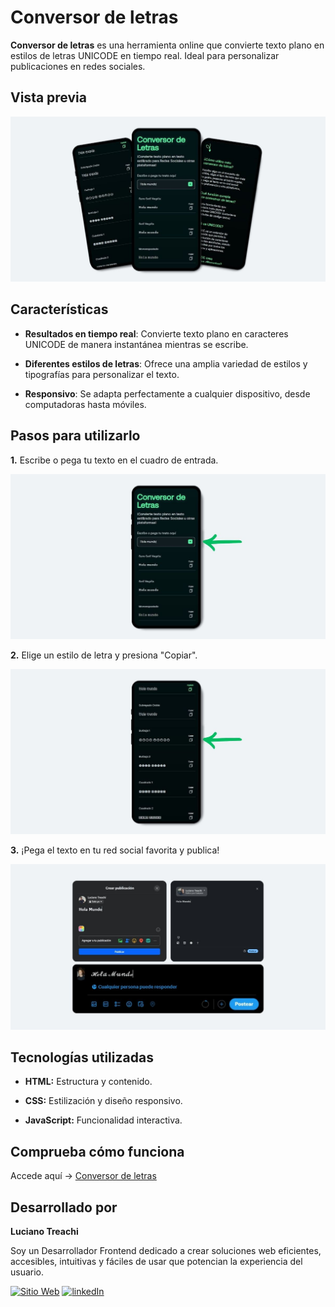 # Conversor de letras

**Conversor de letras** es una herramienta online que convierte texto plano en estilos de letras UNICODE en tiempo real. Ideal para personalizar publicaciones en redes sociales.

## Vista previa

![Vista previa del sitio](assets/conversor-vista-previa.jpg)

## Características

- **Resultados en tiempo real**: Convierte texto plano en caracteres UNICODE de manera instantánea mientras se escribe.

- **Diferentes estilos de letras**: Ofrece una amplia variedad de estilos y tipografías para personalizar el texto.

- **Responsivo**: Se adapta perfectamente a cualquier dispositivo, desde computadoras hasta móviles.

## Pasos para utilizarlo

**1.** Escribe o pega tu texto en el cuadro de entrada.

![Vista previa del sitio](assets/conversor-1.jpg)

**2.** Elige un estilo de letra y presiona "Copiar".

![Vista previa del sitio](assets/conversor-2.jpg)

**3.** ¡Pega el texto en tu red social favorita y publica!

![Vista previa del sitio](assets/conversor-3.jpg)

## Tecnologías utilizadas

- **HTML:** Estructura y contenido.

- **CSS:** Estilización y diseño responsivo.

- **JavaScript:** Funcionalidad interactiva.

## Comprueba cómo funciona

Accede aquí → [Conversor de letras](https://conversordeletras.netlify.app/)

## Desarrollado por

**Luciano Treachi**

Soy un Desarrollador Frontend dedicado a crear soluciones web eficientes, accesibles, intuitivas y fáciles de usar que potencian la experiencia del usuario.

[![Sitio Web](https://img.shields.io/badge/Sitio_Web-black?style=for-the-badge&logoColor=white)](https://lucianotreachi.website/)
[![linkedIn](https://img.shields.io/badge/LinkedIn-0077B5?style=for-the-badge&logoColor=white)](https://www.linkedin.com/in/luciano-treachi/)
